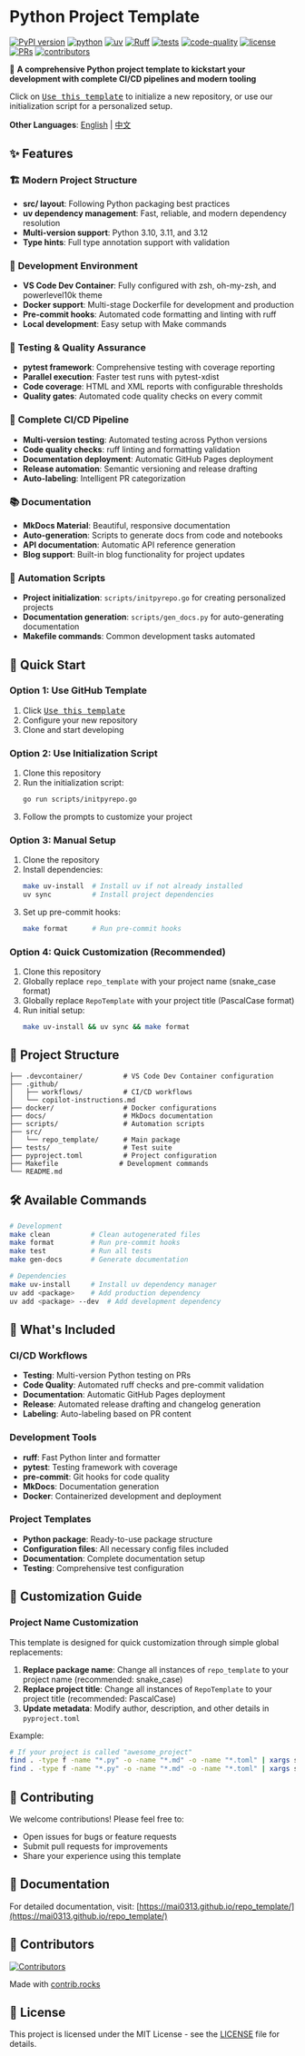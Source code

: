 # Python Project Template

[![PyPI version](https://img.shields.io/pypi/v/swebenchv2.svg)](https://pypi.org/project/swebenchv2/)
[![python](https://img.shields.io/badge/-Python_3.10_%7C_3.11_%7C_3.12-blue?logo=python&logoColor=white)](https://github.com/pre-commit/pre-commit)
[![uv](https://img.shields.io/badge/-uv_dependency_management-2C5F2D?logo=python&logoColor=white)](https://docs.astral.sh/uv/)
[![Ruff](https://img.shields.io/endpoint?url=https://raw.githubusercontent.com/astral-sh/ruff/main/assets/badge/v2.json)](https://github.com/astral-sh/ruff)
[![tests](https://github.com/Mai0313/repo_template/actions/workflows/test.yml/badge.svg)](https://github.com/Mai0313/repo_template/actions/workflows/test.yml)
[![code-quality](https://github.com/Mai0313/repo_template/actions/workflows/code-quality-check.yml/badge.svg)](https://github.com/Mai0313/repo_template/actions/workflows/code-quality-check.yml)
[![license](https://img.shields.io/badge/License-MIT-green.svg?labelColor=gray)](https://github.com/Mai0313/repo_template/tree/master?tab=License-1-ov-file)
[![PRs](https://img.shields.io/badge/PRs-welcome-brightgreen.svg)](https://github.com/Mai0313/repo_template/pulls)
[![contributors](https://img.shields.io/github/contributors/Mai0313/repo_template.svg)](https://github.com/Mai0313/repo_template/graphs/contributors)

🚀 **A comprehensive Python project template to kickstart your development with complete CI/CD pipelines and modern tooling**

Click on [<kbd>Use this template</kbd>](https://github.com/Mai0313/repo_template/generate) to initialize a new repository, or use our initialization script for a personalized setup.

**Other Languages**: [English](README.md) | [中文](README_cn.md)

## ✨ Features

### 🏗️ **Modern Project Structure**

- **src/ layout**: Following Python packaging best practices
- **uv dependency management**: Fast, reliable, and modern dependency resolution
- **Multi-version support**: Python 3.10, 3.11, and 3.12
- **Type hints**: Full type annotation support with validation

### 🔧 **Development Environment**

- **VS Code Dev Container**: Fully configured with zsh, oh-my-zsh, and powerlevel10k theme
- **Docker support**: Multi-stage Dockerfile for development and production
- **Pre-commit hooks**: Automated code formatting and linting with ruff
- **Local development**: Easy setup with Make commands

### 🧪 **Testing & Quality Assurance**

- **pytest framework**: Comprehensive testing with coverage reporting
- **Parallel execution**: Faster test runs with pytest-xdist
- **Code coverage**: HTML and XML reports with configurable thresholds
- **Quality gates**: Automated code quality checks on every commit

### 🚀 **Complete CI/CD Pipeline**

- **Multi-version testing**: Automated testing across Python versions
- **Code quality checks**: ruff linting and formatting validation
- **Documentation deployment**: Automatic GitHub Pages deployment
- **Release automation**: Semantic versioning and release drafting
- **Auto-labeling**: Intelligent PR categorization

### 📚 **Documentation**

- **MkDocs Material**: Beautiful, responsive documentation
- **Auto-generation**: Scripts to generate docs from code and notebooks
- **API documentation**: Automatic API reference generation
- **Blog support**: Built-in blog functionality for project updates

### 🤖 **Automation Scripts**

- **Project initialization**: `scripts/initpyrepo.go` for creating personalized projects
- **Documentation generation**: `scripts/gen_docs.py` for auto-generating documentation
- **Makefile commands**: Common development tasks automated

## 🚀 Quick Start

### Option 1: Use GitHub Template

1. Click [<kbd>Use this template</kbd>](https://github.com/Mai0313/repo_template/generate)
2. Configure your new repository
3. Clone and start developing

### Option 2: Use Initialization Script

1. Clone this repository
2. Run the initialization script:
    ```bash
    go run scripts/initpyrepo.go
    ```
3. Follow the prompts to customize your project

### Option 3: Manual Setup

1. Clone the repository
2. Install dependencies:
    ```bash
    make uv-install  # Install uv if not already installed
    uv sync          # Install project dependencies
    ```
3. Set up pre-commit hooks:
    ```bash
    make format      # Run pre-commit hooks
    ```

### Option 4: Quick Customization (Recommended)

1. Clone this repository
2. Globally replace `repo_template` with your project name (snake_case format)
3. Globally replace `RepoTemplate` with your project title (PascalCase format)
4. Run initial setup:
    ```bash
    make uv-install && uv sync && make format
    ```

## 📁 Project Structure

```
├── .devcontainer/          # VS Code Dev Container configuration
├── .github/
│   ├── workflows/          # CI/CD workflows
│   └── copilot-instructions.md
├── docker/                 # Docker configurations
├── docs/                   # MkDocs documentation
├── scripts/                # Automation scripts
├── src/
│   └── repo_template/      # Main package
├── tests/                  # Test suite
├── pyproject.toml          # Project configuration
├── Makefile               # Development commands
└── README.md
```

## 🛠️ Available Commands

```bash
# Development
make clean          # Clean autogenerated files
make format         # Run pre-commit hooks
make test           # Run all tests
make gen-docs       # Generate documentation

# Dependencies
make uv-install     # Install uv dependency manager
uv add <package>    # Add production dependency
uv add <package> --dev  # Add development dependency
```

## 🎯 What's Included

### CI/CD Workflows

- **Testing**: Multi-version Python testing on PRs
- **Code Quality**: Automated ruff checks and pre-commit validation
- **Documentation**: Automatic GitHub Pages deployment
- **Release**: Automated release drafting and changelog generation
- **Labeling**: Auto-labeling based on PR content

### Development Tools

- **ruff**: Fast Python linter and formatter
- **pytest**: Testing framework with coverage
- **pre-commit**: Git hooks for code quality
- **MkDocs**: Documentation generation
- **Docker**: Containerized development and deployment

### Project Templates

- **Python package**: Ready-to-use package structure
- **Configuration files**: All necessary config files included
- **Documentation**: Complete documentation setup
- **Testing**: Comprehensive test configuration

## 🎨 Customization Guide

### Project Name Customization

This template is designed for quick customization through simple global replacements:

1. **Replace package name**: Change all instances of `repo_template` to your project name (recommended: snake_case)
2. **Replace project title**: Change all instances of `RepoTemplate` to your project title (recommended: PascalCase)
3. **Update metadata**: Modify author, description, and other details in `pyproject.toml`

Example:

```bash
# If your project is called "awesome_project"
find . -type f -name "*.py" -o -name "*.md" -o -name "*.toml" | xargs sed -i 's/repo_template/awesome_project/g'
find . -type f -name "*.py" -o -name "*.md" -o -name "*.toml" | xargs sed -i 's/RepoTemplate/AwesomeProject/g'
```

## 🤝 Contributing

We welcome contributions! Please feel free to:

- Open issues for bugs or feature requests
- Submit pull requests for improvements
- Share your experience using this template

## 📖 Documentation

For detailed documentation, visit: [https://mai0313.github.io/repo_template/](https://mai0313.github.io/repo_template/)

## 👥 Contributors

[![Contributors](https://contrib.rocks/image?repo=Mai0313/repo_template)](https://github.com/Mai0313/repo_template/graphs/contributors)

Made with [contrib.rocks](https://contrib.rocks)

## 📄 License

This project is licensed under the MIT License - see the [LICENSE](LICENSE) file for details.

